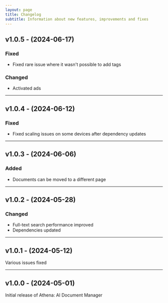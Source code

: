 ```yaml
---
layout: page
title: Changelog
subtitle: Information about new features, improvements and fixes
---
```


## v1.0.5 - (2024-06-17)
### Fixed
- Fixed rare issue where it wasn't possible to add tags

### Changed
- Activated ads

___

## v1.0.4 - (2024-06-12)
### Fixed
- Fixed scaling issues on some devices after dependency updates

___

## v1.0.3 - (2024-06-06)
### Added
- Documents can be moved to a different page

___

## v1.0.2 - (2024-05-28)
### Changed
- Full-text search performance improved
- Dependencies updated

___

## v1.0.1 - (2024-05-12)
Various issues fixed

___

## v1.0.0 - (2024-05-01)
Initial release of Athena: AI Document Manager
